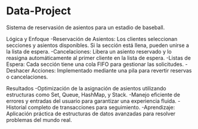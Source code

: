 # Data-Project
Sistema de reservasión de asientos para un estadio de baseball.

Lógica y Enfoque
-Reservación de Asientos: Los clientes seleccionan secciones y asientos disponibles. Si la sección está llena, pueden unirse a la lista de espera.
-Cancelaciones: Libera un asiento reservado y lo reasigna automáticamente al primer cliente en la lista de espera.
-Listas de Espera: Cada sección tiene una cola FIFO para gestionar las solicitudes.
-Deshacer Acciones: Implementado mediante una pila para revertir reservas o cancelaciones.

Resultados
-Optimización de la asignación de asientos utilizando estructuras como Set, Queue, HashMap, y Stack.
-Manejo eficiente de errores y entradas del usuario para garantizar una experiencia fluida.
-Historial completo de transacciones para seguimiento.
-Aprendizaje: Aplicación práctica de estructuras de datos avanzadas para resolver problemas del mundo real.
